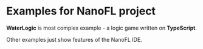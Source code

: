 # Examples for NanoFL project #

**WaterLogic** is most complex example - a logic game written on **TypeScript**.

Other examples just show features of the NanoFL IDE.
